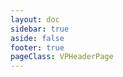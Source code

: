 ```yaml
---
layout: doc
sidebar: true
aside: false
footer: true
pageClass: VPHeaderPage
---
```


<script setup>
import {
  VPTeamPage,
  VPTeamPageTitle,
  VPTeamMembers
} from 'vitepress/theme'

const emailSvg = '<svg xmlns="http://www.w3.org/2000/svg" xmlns:xlink="http://www.w3.org/1999/xlink" width="100%" height="100%" preserveAspectRatio="xMidYMid meet" viewBox="0 0 24 24" style="-ms-transform: rotate(360deg); -webkit-transform: rotate(360deg); transform: rotate(360deg);"><path fill="currentColor" d="m20 8l-8 5l-8-5V6l8 5l8-5m0-2H4c-1.11 0-2 .89-2 2v12a2 2 0 0 0 2 2h16a2 2 0 0 0 2-2V6a2 2 0 0 0-2-2Z"/></svg>'

const members = [
  {
    avatar: '/android-chrome-512x512.png',
    name: 'Thibault Colin',
    title: 'Typescript Developer / DevOps Architect',
    org: 'French Ministry of the Interior',
    orgLink: 'https://github.com/dnum-mi',
    desc: 'After digging into the world of javascript, a strange world appeared where robots were ubiquitous, they call it DevOps.',
    links: [
      { icon: 'github', link: 'https://github.com/this-is-tobi' },
      { icon: 'github', link: 'https://github.com/cloud-pi-native' },
      { icon: { svg: emailSvg }, link: 'mailto:this-is-tobi@proton.me' },
    ]
  },
]
</script>

<style>
.vp-doc .VPTeamMembers.medium.count-1 .container {
  margin: auto !important;
  max-width: 650px !important;
}

.vp-doc .VPTeamMembers.medium.count-1 .profile {
  background-color: color-mix(in srgb, var(--vp-c-bg-soft), transparent 70%) !important;
}

.vp-doc .VPTeamPage {
  margin: 0px !important;
}
</style>

<VPTeamPage>
  <VPTeamMembers
    :members="members"
  />
</VPTeamPage>

